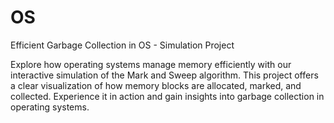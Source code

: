# OS
 Efficient Garbage Collection in OS - Simulation Project

Explore how operating systems manage memory efficiently with our interactive simulation of the Mark and Sweep algorithm. This project offers a clear visualization of how memory blocks are allocated, marked, and collected. Experience it in action and gain insights into garbage collection in operating systems.

